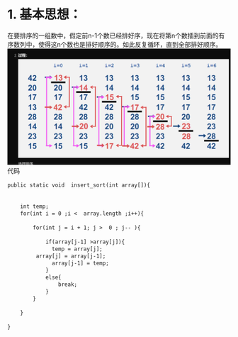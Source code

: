# 1. 基本思想：
在要排序的一组数中，假定前n-1个数已经排好序，现在将第n个数插到前面的有序数列中，使得这n个数也是排好顺序的。如此反复循环，直到全部排好顺序。
![](_v_images/_1542857185_26632.png)
代码
```
public static void  insert_sort(int array[]){
	
	
	int temp;
	for(int i = 0 ;i <  array.length ;i++){
		
		for(int j = i + 1; j >  0 ; j-- ){
			
			if(array[j-1] >array[j]){
			  temp = array[j];
         array[j] = array[j-1];
			  array[j-1] = temp;
			}
			else{
				break;
			}
		}
		
	}
	
}
```
